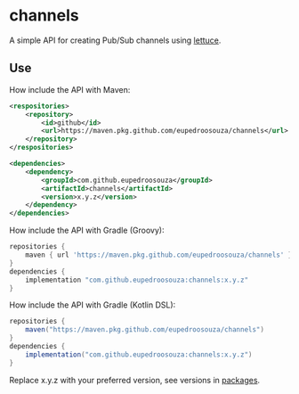 # channels
A simple API for creating Pub/Sub channels using [lettuce](https://github.com/redis/lettuce).


## Use
How include the API with Maven:
```xml
<respositories>
    <repository>
        <id>github</id>
        <url>https://maven.pkg.github.com/eupedroosouza/channels</url>
    </repository>
</respositories>

<dependencies>
    <dependency>
        <groupId>com.github.eupedroosouza</groupId>
        <artifactId>channels</artifactId>
        <version>x.y.z</version>
    </dependency>
</dependencies>
```

How include the API with Gradle (Groovy):
```groovy
repositories {
    maven { url 'https://maven.pkg.github.com/eupedroosouza/channels' }
}
dependencies {
    implementation "com.github.eupedroosouza:channels:x.y.z"
}
```

How include the API with Gradle (Kotlin DSL):
```groovy
repositories {
    maven("https://maven.pkg.github.com/eupedroosouza/channels")
}
dependencies {
    implementation("com.github.eupedroosouza:channels:x.y.z")
}
```
Replace x.y.z with your preferred version, see versions in [packages](https://github.com/eupedroosouza/channels/packages/2436137).

